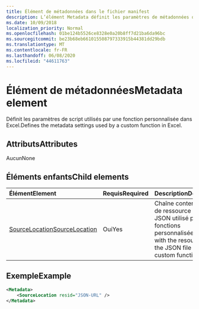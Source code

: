 ```yaml
---
title: Élément de métadonnées dans le fichier manifest
description: L’élément Metadata définit les paramètres de métadonnées qu’une fonction personnalisée utilise dans Excel.
ms.date: 10/09/2018
localization_priority: Normal
ms.openlocfilehash: 01be124b5526ce8328e0a20b8ff7d21ba6da96bc
ms.sourcegitcommit: be23b68eb661015508797333915b44381dd29bdb
ms.translationtype: MT
ms.contentlocale: fr-FR
ms.lasthandoff: 06/08/2020
ms.locfileid: "44611763"
---
```

# <a name="metadata-element"></a><span data-ttu-id="14d35-103">Élément de métadonnées</span><span class="sxs-lookup"><span data-stu-id="14d35-103">Metadata element</span></span>

<span data-ttu-id="14d35-104">Définit les paramètres de script utilisés par une fonction personnalisée dans Excel.</span><span class="sxs-lookup"><span data-stu-id="14d35-104">Defines the metadata settings used by a custom function in Excel.</span></span>

## <a name="attributes"></a><span data-ttu-id="14d35-105">Attributs</span><span class="sxs-lookup"><span data-stu-id="14d35-105">Attributes</span></span>

<span data-ttu-id="14d35-106">Aucun</span><span class="sxs-lookup"><span data-stu-id="14d35-106">None</span></span>

## <a name="child-elements"></a><span data-ttu-id="14d35-107">Éléments enfants</span><span class="sxs-lookup"><span data-stu-id="14d35-107">Child elements</span></span>

|  <span data-ttu-id="14d35-108">Élément</span><span class="sxs-lookup"><span data-stu-id="14d35-108">Element</span></span>  |  <span data-ttu-id="14d35-109">Requis</span><span class="sxs-lookup"><span data-stu-id="14d35-109">Required</span></span>  |  <span data-ttu-id="14d35-110">Description</span><span class="sxs-lookup"><span data-stu-id="14d35-110">Description</span></span>  |
|:-----|:-----|:-----|
|  [<span data-ttu-id="14d35-111">SourceLocation</span><span class="sxs-lookup"><span data-stu-id="14d35-111">SourceLocation</span></span>](customfunctionssourcelocation.md)  |  <span data-ttu-id="14d35-112">Oui</span><span class="sxs-lookup"><span data-stu-id="14d35-112">Yes</span></span>  | <span data-ttu-id="14d35-113">Chaîne contenant l’ID de ressource du fichier JSON utilisé par les fonctions personnalisées.</span><span class="sxs-lookup"><span data-stu-id="14d35-113">String with the resource id of the JSON file used by custom functions.</span></span> |

## <a name="example"></a><span data-ttu-id="14d35-114">Exemple</span><span class="sxs-lookup"><span data-stu-id="14d35-114">Example</span></span>

```xml
<Metadata>
    <SourceLocation resid="JSON-URL" />
</Metadata>
```
